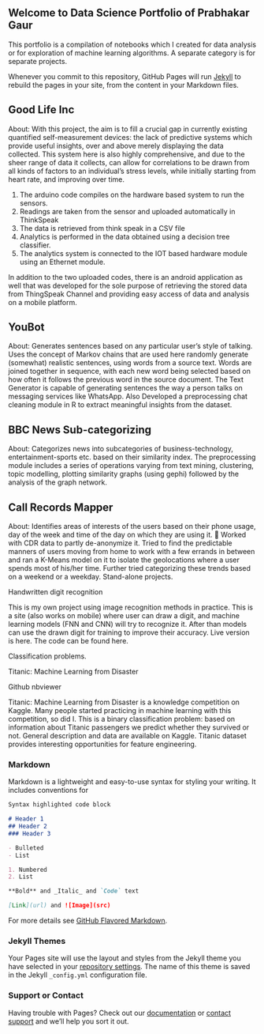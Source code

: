 ## Welcome to Data Science Portfolio of Prabhakar Gaur

This portfolio is a compilation of notebooks which I created for data analysis or for exploration of machine learning algorithms. A separate category is for separate projects.

Whenever you commit to this repository, GitHub Pages will run [Jekyll](https://jekyllrb.com/) to rebuild the pages in your site, from the content in your Markdown files.

## Good Life Inc [](https://github.com/gaurprabhakar94/Good-Life-Inc)

About: With this project, the aim is to fill a crucial gap in currently existing quantified self-measurement devices: the lack of predictive systems which provide useful insights, over and above merely displaying the data collected. This system here is also highly comprehensive, and due to the sheer range of data it collects, can allow for correlations to be drawn from all kinds of factors to an individual’s stress levels, while initially starting from heart rate, and improving over time.
1. The arduino code compiles on the hardware based system to run the sensors.
2. Readings are taken from the sensor and uploaded automatically in ThinkSpeak 
3. The data is retrieved from think speak in a CSV file 
4. Analytics is performed in the data obtained using a decision tree classifier.
5. The analytics system is connected to the IOT based hardware module using an Ethernet module.

In addition to the two uploaded codes, there is an android application as well that was developed for the sole purpose of retrieving the stored data from ThingSpeak Channel and providing easy access of data and analysis on a mobile platform.

## YouBot

About: Generates sentences based on any particular user’s style of talking. Uses the concept of Markov chains that are used here randomly generate (somewhat) realistic sentences, using words from a source text. Words are joined together in sequence, with each new word being selected based on how often it follows the previous word in the source document. The Text Generator is capable of generating sentences the way a person talks on messaging services like WhatsApp. Also Developed a preprocessing chat cleaning module in R to extract meaningful insights from the dataset.

## BBC News Sub-categorizing

About: Categorizes news into subcategories of business-technology, entertainment-sports etc. based on their similarity index. The preprocessing module includes a series of operations varying from text mining, clustering, topic modelling, plotting similarity graphs (using gephi) followed by the analysis of the graph network.

## Call Records Mapper 

About: Identifies areas of interests of the users based on their phone usage, day of the week and time of the day on which they are using it.
 Worked with CDR data to partly de-anonymize it. Tried to find the predictable manners of users moving from home to work with a few errands in between and ran a K-Means model on it to isolate the geolocations where a user spends most of his/her time. Further tried categorizing these trends based on a weekend or a weekday.
Stand-alone projects.

Handwritten digit recognition

This is my own project using image recognition methods in practice. This is a site (also works on mobile) where user can draw a digit, and machine learning models (FNN and CNN) will try to recognize it. After than models can use the drawn digit for training to improve their accuracy. Live version is here. The code can be found here.

Classification problems.

Titanic: Machine Learning from Disaster

Github nbviewer

Titanic: Machine Learning from Disaster is a knowledge competition on Kaggle. Many people started practicing in machine learning with this competition, so did I. This is a binary classification problem: based on information about Titanic passengers we predict whether they survived or not. General description and data are available on Kaggle. Titanic dataset provides interesting opportunities for feature engineering.



### Markdown

Markdown is a lightweight and easy-to-use syntax for styling your writing. It includes conventions for

```markdown
Syntax highlighted code block

# Header 1
## Header 2
### Header 3

- Bulleted
- List

1. Numbered
2. List

**Bold** and _Italic_ and `Code` text

[Link](url) and ![Image](src)
```

For more details see [GitHub Flavored Markdown](https://guides.github.com/features/mastering-markdown/).

### Jekyll Themes

Your Pages site will use the layout and styles from the Jekyll theme you have selected in your [repository settings](https://github.com/gaurprabhakar94/gaurprabhakar94.github.io/settings). The name of this theme is saved in the Jekyll `_config.yml` configuration file.

### Support or Contact

Having trouble with Pages? Check out our [documentation](https://help.github.com/categories/github-pages-basics/) or [contact support](https://github.com/contact) and we’ll help you sort it out.
